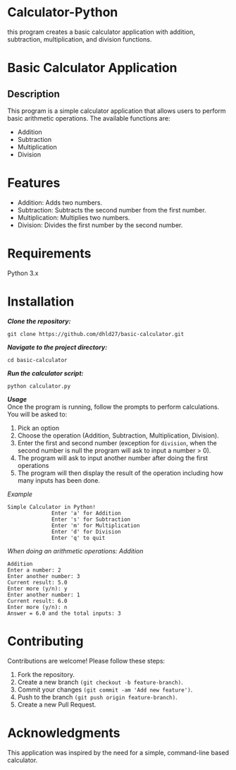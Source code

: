 # Calculator-Python
this program creates a basic calculator application with addition, subtraction, multiplication, and division functions.


# Basic Calculator Application

## Description
This program is a simple calculator application that allows users to perform basic arithmetic operations. The available functions are:

- Addition
- Subtraction
- Multiplication
- Division


# Features
- Addition: Adds two numbers.
- Subtraction: Subtracts the second number from the first number.
- Multiplication: Multiplies two numbers.
- Division: Divides the first number by the second number.

# Requirements
Python 3.x

# Installation
***Clone the repository:***

```
git clone https://github.com/dhld27/basic-calculator.git
```

***Navigate to the project directory:***

```
cd basic-calculator
```

***Run the calculator script:***

```
python calculator.py
```

***Usage***  
Once the program is running, follow the prompts to perform calculations. You will be asked to:

1. Pick an option  
2. Choose the operation (Addition, Subtraction, Multiplication, Division).  
3. Enter the first and second number (exception for `division`, when the second number is null the program will ask to input a number > 0).  
4. The program will ask to input another number after doing the first operations  
5. The program will then display the result of the operation including how many inputs has been done.  

*Example*
```
Simple Calculator in Python!
              Enter 'a' for Addition
              Enter 's' for Subtraction
              Enter 'm' for Multiplication
              Enter 'd' for Division
              Enter 'q' to quit
```

*When doing an arithmetic operations: Addition*
```
Addition
Enter a number: 2
Enter another number: 3
Current result: 5.0
Enter more (y/n): y
Enter another number: 1
Current result: 6.0
Enter more (y/n): n
Answer = 6.0 and the total inputs: 3
```
# Contributing
Contributions are welcome! Please follow these steps:

1. Fork the repository.
2. Create a new branch `(git checkout -b feature-branch)`.
3. Commit your changes `(git commit -am 'Add new feature')`.
4. Push to the branch `(git push origin feature-branch)`.
5. Create a new Pull Request.


# Acknowledgments
This application was inspired by the need for a simple, command-line based calculator.
